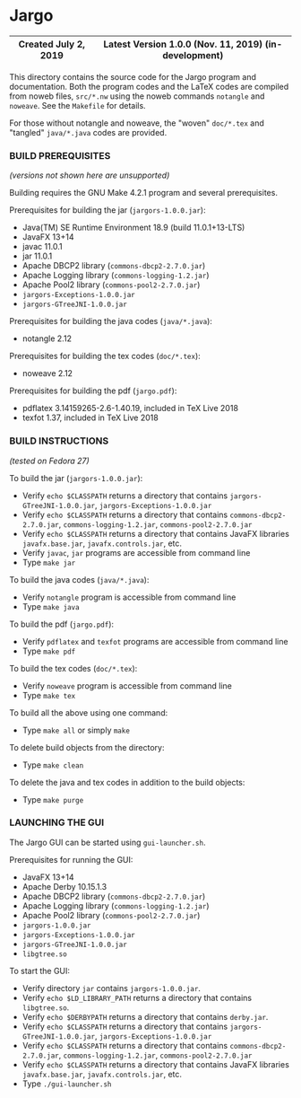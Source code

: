 # Jargo

Created July 2, 2019 | Latest Version 1.0.0 (Nov. 11, 2019) (in-development)
-------------------- | -----------------------------------------------------

This directory contains the source code for the Jargo program and
documentation. Both the program codes and the LaTeX codes are compiled from
noweb files, `src/*.nw` using the noweb commands `notangle` and `noweave`.  See
the `Makefile` for details.

For those without notangle and noweave, the "woven" `doc/*.tex` and "tangled"
`java/*.java` codes are provided.


### BUILD PREREQUISITES
*(versions not shown here are unsupported)*

Building requires the GNU Make 4.2.1 program and several prerequisites.

Prerequisites for building the jar (`jargors-1.0.0.jar`):

- Java(TM) SE Runtime Environment 18.9 (build 11.0.1+13-LTS)
- JavaFX 13+14
- javac 11.0.1
- jar 11.0.1
- Apache DBCP2 library (`commons-dbcp2-2.7.0.jar`)
- Apache Logging library (`commons-logging-1.2.jar`)
- Apache Pool2 library (`commons-pool2-2.7.0.jar`)
- `jargors-Exceptions-1.0.0.jar`
- `jargors-GTreeJNI-1.0.0.jar`

Prerequisites for building the java codes (`java/*.java`):

- notangle 2.12

Prerequisites for building the tex codes (`doc/*.tex`):

- noweave 2.12

Prerequisites for building the pdf (`jargo.pdf`):

- pdflatex 3.14159265-2.6-1.40.19, included in TeX Live 2018
- texfot 1.37, included in TeX Live 2018


### BUILD INSTRUCTIONS
*(tested on Fedora 27)*

To build the jar (`jargors-1.0.0.jar`):

- Verify `echo $CLASSPATH` returns a directory that contains
  `jargors-GTreeJNI-1.0.0.jar`, `jargors-Exceptions-1.0.0.jar`
- Verify `echo $CLASSPATH` returns a directory that contains
  `commons-dbcp2-2.7.0.jar`, `commons-logging-1.2.jar`, `commons-pool2-2.7.0.jar`
- Verify `echo $CLASSPATH` returns a directory that contains
  JavaFX libraries `javafx.base.jar`, `javafx.controls.jar`, etc.
- Verify `javac`, `jar` programs are accessible from command line
- Type `make jar`

To build the java codes (`java/*.java`):

- Verify `notangle` program is accessible from command line
- Type `make java`

To build the pdf (`jargo.pdf`):

- Verify `pdflatex` and `texfot` programs are accessible from command line
- Type `make pdf`

To build the tex codes (`doc/*.tex`):

- Verify `noweave` program is accessible from command line
- Type `make tex`

To build all the above using one command:

- Type `make all` or simply `make`

To delete build objects from the directory:

- Type `make clean`

To delete the java and tex codes in addition to the build objects:

- Type `make purge`

### LAUNCHING THE GUI

The Jargo GUI can be started using `gui-launcher.sh`.

Prerequisites for running the GUI:

- JavaFX 13+14
- Apache Derby 10.15.1.3
- Apache DBCP2 library (`commons-dbcp2-2.7.0.jar`)
- Apache Logging library (`commons-logging-1.2.jar`)
- Apache Pool2 library (`commons-pool2-2.7.0.jar`)
- `jargors-1.0.0.jar`
- `jargors-Exceptions-1.0.0.jar`
- `jargors-GTreeJNI-1.0.0.jar`
- `libgtree.so`

To start the GUI:

- Verify directory `jar` contains `jargors-1.0.0.jar`.
- Verify `echo $LD_LIBRARY_PATH` returns a directory that contains `libgtree.so`.
- Verify `echo $DERBYPATH` returns a directory that contains `derby.jar`.
- Verify `echo $CLASSPATH` returns a directory that contains
  `jargors-GTreeJNI-1.0.0.jar`, `jargors-Exceptions-1.0.0.jar`
- Verify `echo $CLASSPATH` returns a directory that contains
  `commons-dbcp2-2.7.0.jar`, `commons-logging-1.2.jar`, `commons-pool2-2.7.0.jar`
- Verify `echo $CLASSPATH` returns a directory that contains
  JavaFX libraries `javafx.base.jar`, `javafx.controls.jar`, etc.
- Type `./gui-launcher.sh`

